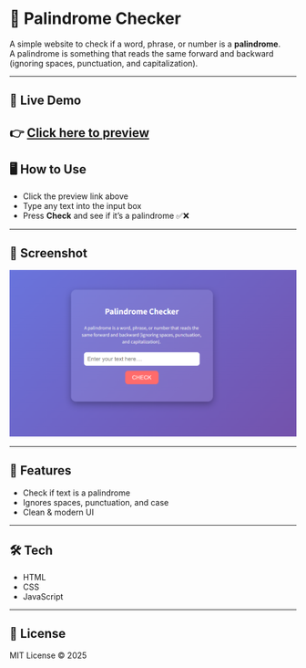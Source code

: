 # 🔄 Palindrome Checker

A simple website to check if a word, phrase, or number is a **palindrome**.  
A palindrome is something that reads the same forward and backward (ignoring spaces, punctuation, and capitalization).

---

## 🚀 Live Demo

## 👉 [Click here to preview](https://kateykwesi.github.io/palindrome_checker/)

## 🖥️ How to Use

- Click the preview link above
- Type any text into the input box
- Press **Check** and see if it’s a palindrome ✅❌

---

## 📸 Screenshot

![alt text](image-1.png)

---

## 🚀 Features

- Check if text is a palindrome
- Ignores spaces, punctuation, and case
- Clean & modern UI

---

## 🛠️ Tech

- HTML
- CSS
- JavaScript

---

## 📜 License

MIT License © 2025
